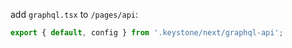 add `graphql.tsx` to `/pages/api`:

```ts
export { default, config } from '.keystone/next/graphql-api';
```
